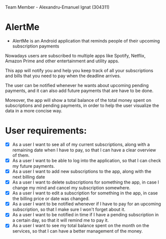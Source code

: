 Team Member - Alexandru-Emanuel Ignat (304311)

# AlertMe
- AlertMe is an Android application that reminds people of their upcoming subscription payments



Nowadays users are subscribed to multiple apps like Spotify, Netflix, Amazon Prime and other entertainment and utility apps.

This app will notify you and help you keep track of all your subscriptions and bills that you need to pay when the deadline arrives.

The user can be notified whenever he wants about upcoming pending payments, and it can also add future payments that are have to be done.

Moreover, the app will show a total balance of the total money spent on subscriptions and pending payments, in order to help the user visualize the data in a more concise way.


# User requirements:

- [x] As a user I want to see all of my current subscriptions, along with a remaining date when I have to pay, so that I can have a clear overview of them.
- [x] As a user I want to be able to log into the application, so that I can check my future payments.
- [x] As a user I want to add new subscriptions to the app, along with the next billing date
- [x] As a user I want to delete subscriptions for something the app, in case I change my mind and cancel my subscription somewhere.
- [x] As a user I want to edit a subscription for something in the app, in case the billing price or date was changed.
- [x] As a user I want to be notified whenever if I have to pay for an upcoming subscription, so that I make sure I won't forget about it.
- [x] As a user I want to be notified in time if I have a pending subscription in a certain day, so that it will remind me to pay it.
- [x] As a user I want to see my total balance spent on the month on the services, so that I can have a better management of the money.
